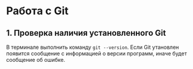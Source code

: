 # Работа с Git 
## 1. Проверка наличия установленного Git
В терминале выполнить команду `git --version`. Если Git утановлен появится сообщение с информацией о версии программ, иначе будет сообщение об ошибке. 















